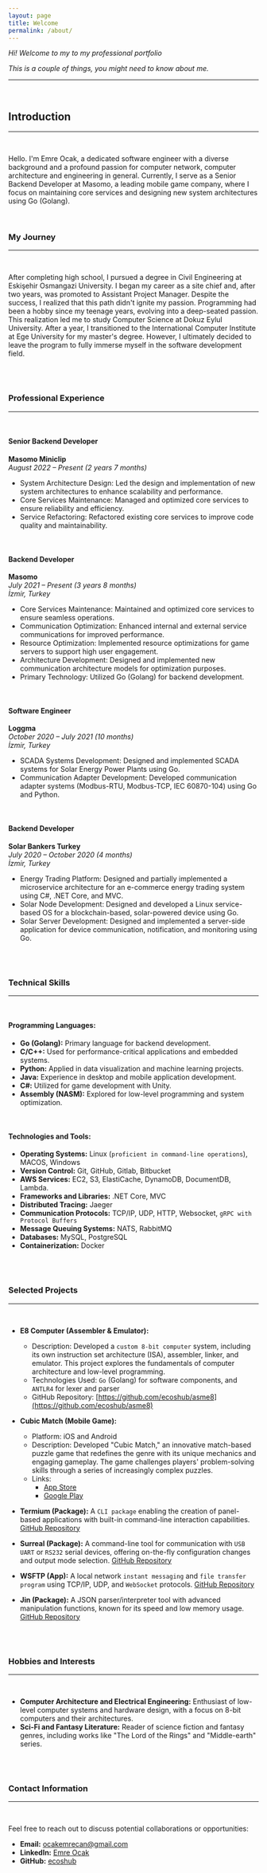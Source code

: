 ```yaml
---
layout: page
title: Welcome
permalink: /about/
---
```


_Hi! Welcome to my  to my professional portfolio_

_This is a couple of things, you might need to know about me._

---

<br>


## Introduction

---

<br>

Hello. I'm Emre Ocak, a dedicated software engineer with a diverse background and a profound passion for computer network, computer architecture and engineering in general. Currently, I serve as a Senior Backend Developer at Masomo, a leading mobile game company, where I focus on maintaining core services and designing new system architectures using Go (Golang).

<br>

### My Journey

---

<br>

After completing high school, I pursued a degree in Civil Engineering at Eskişehir Osmangazi University. I began my career as a site chief and, after two years, was promoted to Assistant Project Manager. Despite the success, I realized that this path didn't ignite my passion. Programming had been a hobby since my teenage years, evolving into a deep-seated passion. This realization led me to study Computer Science at Dokuz Eylul University. After a year, I transitioned to the International Computer Institute at Ege University for my master's degree. However, I ultimately decided to leave the program to fully immerse myself in the software development field.

<br>
<br>


### Professional Experience

---

<br>

#### Senior Backend Developer
**Masomo Miniclip**  
*August 2022 – Present (2 years 7 months)*

- System Architecture Design: Led the design and implementation of new system architectures to enhance scalability and performance.
- Core Services Maintenance: Managed and optimized core services to ensure reliability and efficiency.
- Service Refactoring: Refactored existing core services to improve code quality and maintainability.

<br>

#### Backend Developer
**Masomo**  
*July 2021 – Present (3 years 8 months)*  
*İzmir, Turkey*

- Core Services Maintenance: Maintained and optimized core services to ensure seamless operations.
- Communication Optimization: Enhanced internal and external service communications for improved performance.
- Resource Optimization: Implemented resource optimizations for game servers to support high user engagement.
- Architecture Development: Designed and implemented new communication architecture models for optimization purposes.
- Primary Technology: Utilized Go (Golang) for backend development.

<br>

#### Software Engineer
**Loggma**  
*October 2020 – July 2021 (10 months)*  
*İzmir, Turkey*

- SCADA Systems Development: Designed and implemented SCADA systems for Solar Energy Power Plants using Go.
- Communication Adapter Development: Developed communication adapter systems (Modbus-RTU, Modbus-TCP, IEC 60870-104) using Go and Python.

<br>

#### Backend Developer
**Solar Bankers Turkey**  
*July 2020 – October 2020 (4 months)*  
*İzmir, Turkey*

- Energy Trading Platform: Designed and partially implemented a microservice architecture for an e-commerce energy trading system using C#, .NET Core, and MVC.
- Solar Node Development: Designed and developed a Linux service-based OS for a blockchain-based, solar-powered device using Go.
- Solar Server Development: Designed and implemented a server-side application for device communication, notification, and monitoring using Go.

<br>
<br>


### Technical Skills

---

<br>


#### Programming Languages:

  - **Go (Golang):** Primary language for backend development.
  - **C/C++:** Used for performance-critical applications and embedded systems.
  - **Python:** Applied in data visualization and machine learning projects.
  - **Java:** Experience in desktop and mobile application development.
  - **C#:** Utilized for game development with Unity.
  - **Assembly (NASM):** Explored for low-level programming and system optimization.

<br>

#### Technologies and Tools:

  - **Operating Systems:** Linux (`proficient in command-line operations`), MACOS, Windows
  - **Version Control:** Git, GitHub, Gitlab, Bitbucket
  - **AWS Services:** EC2, S3, ElastiCache, DynamoDB, DocumentDB, Lambda.
  - **Frameworks and Libraries:** .NET Core, MVC
  - **Distributed Tracing:** Jaeger
  - **Communication Protocols:** TCP/IP, UDP, HTTP, Websocket, `gRPC with Protocol Buffers`
  - **Message Queuing Systems:** NATS, RabbitMQ
  - **Databases:** MySQL, PostgreSQL
  - **Containerization:** Docker

<br>
<br>


### Selected Projects

---

<br>

- **E8 Computer (Assembler & Emulator):**
  - Description: Developed a `custom 8-bit computer` system, including its own instruction set architecture (ISA), assembler, linker, and emulator. This project explores the fundamentals of computer architecture and low-level programming.
  - Technologies Used: `Go` (Golang) for software components, and `ANTLR4` for lexer and parser
  - GitHub Repository: [https://github.com/ecoshub/asme8](https://github.com/ecoshub/asme8)

- **Cubic Match (Mobile Game):**
  - Platform: iOS and Android
  - Description: Developed "Cubic Match," an innovative match-based puzzle game that redefines the genre with its unique mechanics and engaging gameplay. The game challenges players' problem-solving skills through a series of increasingly complex puzzles.
  - Links:
    - [App Store](https://apps.apple.com/us/app/cubic-match-puzzle-game/id6733216385)
    - [Google Play](https://play.google.com/store/apps/details?id=com.solitudegames.RubikMatch&hl=en)

- **Termium (Package):** A `CLI package` enabling the creation of panel-based applications with built-in command-line interaction capabilities. [GitHub Repository](https://github.com/ecoshub/termium)

- **Surreal (Package):** A command-line tool for communication with `USB UART` or `RS232` serial devices, offering on-the-fly configuration changes and output mode selection. [GitHub Repository](https://github.com/ecoshub/surreal)

- **WSFTP (App):** A local network `instant messaging` and `file transfer program` using TCP/IP, UDP, and `WebSocket` protocols. [GitHub Repository](https://github.com/ecoshub/wsftp)

- **Jin (Package):** A JSON parser/interpreter tool with advanced manipulation functions, known for its speed and low memory usage. [GitHub Repository](https://github.com/ecoshub/jin)


<br>
<br>

### Hobbies and Interests

---

<br>

- **Computer Architecture and Electrical Engineering:** Enthusiast of low-level computer systems and hardware design, with a focus on 8-bit computers and their architectures.
- **Sci-Fi and Fantasy Literature:** Reader of science fiction and fantasy genres, including works like "The Lord of the Rings" and "Middle-earth" series.

<br>
<br>


### Contact Information

---

<br>

Feel free to reach out to discuss potential collaborations or opportunities:

- **Email:** ocakemrecan@gmail.com
- **LinkedIn:** [Emre Ocak](https://www.linkedin.com/in/emre-ocak-9262131ab/)
- **GitHub:** [ecoshub](https://github.com/ecoshub)
